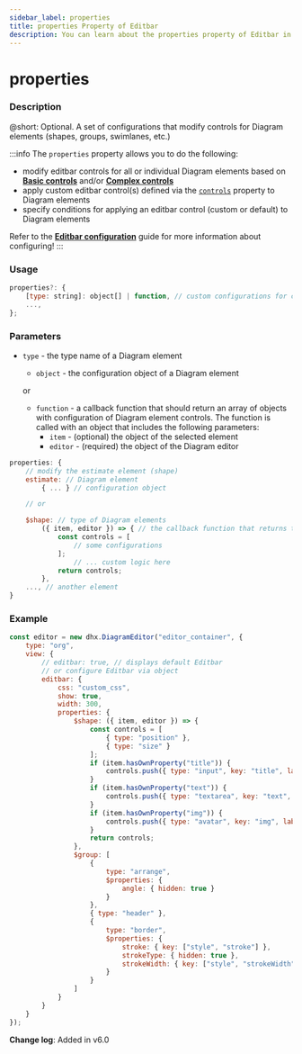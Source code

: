 ```yaml
---
sidebar_label: properties
title: properties Property of Editbar
description: You can learn about the properties property of Editbar in the documentation of the DHTMLX JavaScript Diagram library. Browse developer guides and API reference, try out code examples and live demos, and download a free 30-day evaluation version of DHTMLX Diagram.
---
```


# properties

### Description

@short: Optional. A set of configurations that modify controls for Diagram elements (shapes, groups, swimlanes, etc.)

:::info
The `properties` property allows you to do the following:
- modify editbar controls for all or individual Diagram elements based on [**Basic controls**](guides/diagram_editor/editbar/basic_controls.md) and/or [**Complex controls**](guides/diagram_editor/editbar/complex_controls.md)
- apply custom editbar control(s) defined via the [`controls`](api/diagram_editor/editbar/config/controls_property.md) property to Diagram elements
- specify conditions for applying an editbar control (custom or default) to Diagram elements

Refer to the [**Editbar configuration**](guides/diagram_editor/editbar/complex_controls.md) guide for more information about configuring!
:::

### Usage

~~~jsx
properties?: {
    [type: string]: object[] | function, // custom configurations for controls applied to Diagram elements 
    ...,
};
~~~

### Parameters

- `type` - the type name of a Diagram element
    - `object` - the configuration object of a Diagram element

    or

    - `function` - a callback function that should return an array of objects with configuration of Diagram element controls. The function is called with an object that includes the following parameters:
        - `item` - (optional) the object of the selected element
        - `editor` - (required) the object of the Diagram editor

~~~jsx {3-4,8-15}
properties: {
    // modify the estimate element (shape)
    estimate: // Diagram element
        { ... } // configuration object

    // or

    $shape: // type of Diagram elements
        ({ item, editor }) => { // the callback function that returns the configuration object
            const controls = [
                // some configurations
            ];
                // ... custom logic here
            return controls;
        },
    ..., // another element
}
~~~

### Example

~~~jsx {10-44}
const editor = new dhx.DiagramEditor("editor_container", {
    type: "org",
    view: {
        // editbar: true, // displays default Editbar
        // or configure Editbar via object
        editbar: {
            css: "custom_css",
            show: true,
            width: 300,
            properties: {
                $shape: ({ item, editor }) => {
                    const controls = [
                        { type: "position" },
                        { type: "size" }
                    ];
                    if (item.hasOwnProperty("title")) {
                        controls.push({ type: "input", key: "title", label: "Title", wrap: true });
                    }
                    if (item.hasOwnProperty("text")) {
                        controls.push({ type: "textarea", key: "text", height: 200, label: "Text", wrap: true });
                    }
                    if (item.hasOwnProperty("img")) {
                        controls.push({ type: "avatar", key: "img", label: "Image", wrap: true });
                    }
                    return controls;
                },
                $group: [
                    {
                        type: "arrange",
                        $properties: {
                            angle: { hidden: true }
                        }
                    },
                    { type: "header" },
                    {
                        type: "border",
                        $properties: {
                            stroke: { key: ["style", "stroke"] },
                            strokeType: { hidden: true },
                            strokeWidth: { key: ["style", "strokeWidth"], width: "85%" }
                        }
                    }
                ]
            }
        }
    }
});
~~~

**Change log**: Added in v6.0

